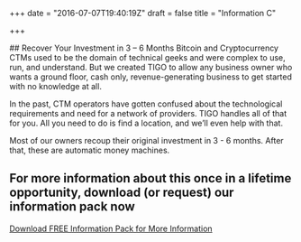 +++
date = "2016-07-07T19:40:19Z"
draft = false
title = "Information C"

+++
<div class="Information-info">
##   Recover Your Investment in 3 – 6 Months
 Bitcoin and Cryptocurrency CTMs used to be the domain of technical geeks and were complex to use, run, and understand. But we created TIGO to allow any business owner who wants a ground floor, cash only, revenue-generating business to get started with no knowledge at all.
 
In the past, CTM operators have gotten confused about the technological requirements and need for a network of providers. TIGO handles all of that for you. All you need to do is find a location, and we’ll even help with that.

Most of our owners recoup their original investment in 3 - 6 months. After that, these are automatic money machines.
 
## For more information about this once in a lifetime opportunity, download (or request) our information pack now

<a href="#" class="u-btn u-btn-x-large theme-btn-primary">Download FREE Information Pack for More Information</a>
</div>
